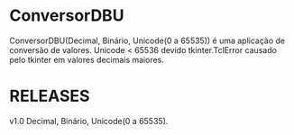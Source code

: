 # ConversorDBU
ConversorDBU(Decimal, Binário, Unicode(0 a 65535)) é uma aplicação de conversão de valores. Unicode &lt; 65536 devido tkinter.TclError causado pelo tkinter em valores decimais maiores. 

# RELEASES 
v1.0 Decimal, Binário, Unicode(0 a 65535).
